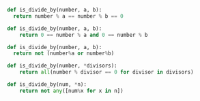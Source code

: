 ```python
def is_divide_by(number, a, b):
  return number % a == number % b == 0
```

```python
def is_divide_by(number, a, b):
    return 0 == number % a and 0 == number % b
```

```python
def is_divide_by(number, a, b):
  return not (number%a or number%b)
```

```python
def is_divide_by(number, *divisors):
    return all(number % divisor == 0 for divisor in divisors)
```

```python
def is_divide_by(num, *n):
    return not any([num%x for x in n])
```